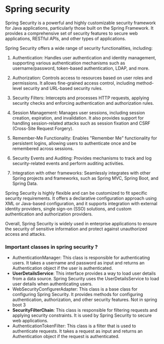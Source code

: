 # Spring security 

Spring Security is a powerful and highly customizable security framework for Java applications, particularly those built on the Spring Framework. It provides a comprehensive set of security features to secure web applications, RESTful APIs, and other types of applications.

Spring Security offers a wide range of security functionalities, including:

1. Authentication: Handles user authentication and identity management, supporting various authentication mechanisms such as username/password, token-based authentication, LDAP, and more.

2. Authorization: Controls access to resources based on user roles and permissions. It allows fine-grained access control, including method-level security and URL-based security rules.

3. Security Filters: Intercepts and processes HTTP requests, applying security checks and enforcing authentication and authorization rules.

4. Session Management: Manages user sessions, including session creation, expiration, and invalidation. It also provides support for handling session-related attacks such as session fixation and CSRF (Cross-Site Request Forgery).

5. Remember-Me Functionality: Enables "Remember Me" functionality for persistent logins, allowing users to authenticate once and be remembered across sessions.

6. Security Events and Auditing: Provides mechanisms to track and log security-related events and perform auditing activities.

7. Integration with other frameworks: Seamlessly integrates with other Spring projects and frameworks, such as Spring MVC, Spring Boot, and Spring Data.

Spring Security is highly flexible and can be customized to fit specific security requirements. It offers a declarative configuration approach using XML or Java-based configuration, and it supports integration with external identity providers, single sign-on (SSO) solutions, and custom authentication and authorization providers.

Overall, Spring Security is widely used in enterprise applications to ensure the security of sensitive information and protect against unauthorized access and attacks.

### Important classes in spring security ?
- AuthenticationManager: This class is responsible for authenticating users. It takes a username and password as input and returns an Authentication object if the user is authenticated.
- **UserDetailsService**: This interface provides a way to load user details from a data source. Spring Security uses the UserDetailsService to load user details when authenticating users.
- WebSecurityConfigurerAdapter: This class is a base class for configuring Spring Security. It provides methods for configuring authentication, authorization, and other security features. Not in spring boot 3
- **SecurityFilterChain**: This class is responsible for filtering requests and applying security constraints. It is used by Spring Security to secure web applications.
- AuthenticationTokenFilter: This class is a filter that is used to authenticate requests. It takes a request as input and returns an Authentication object if the request is authenticated.

















